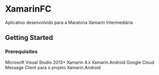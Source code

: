 # XamarinFC
Aplicativo desenvolvido para a Maratona Xamarin Intermediária

## Getting Started

### Prerequisites

Microsoft Visual Studio 2013+
Xamarin 4.x
Xamarin.Android
Google Cloud Message Client para o projeto Xamarin.Android
